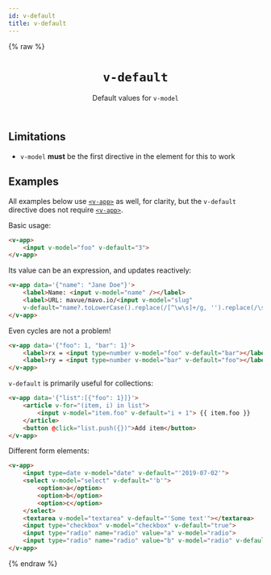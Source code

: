 ```yaml
---
id: v-default
title: v-default
---
```

{% raw %}
<header>

# `v-default`

Default values for `v-model`

</header>

<main>

## Limitations

- `v-model` **must** be the first directive in the element for this to work


## Examples

All examples below use [`<v-app>`](../v-app) as well, for clarity,
but the `v-default` directive does not require [`<v-app>`](../v-app).

Basic usage:

```html
<v-app>
	<input v-model="foo" v-default="3">
</v-app>
```

Its value can be an expression, and updates reactively:

```html
<v-app data='{"name": "Jane Doe"}'>
	<label>Name: <input v-model="name" /></label>
	<label>URL: mavue/mavo.io/<input v-model="slug"
	v-default="name?.toLowerCase().replace(/[^\w\s]+/g, '').replace(/\s+/g, '-')" /></label>
</v-app>
```

Even cycles are not a problem!

```html
<v-app data='{"foo": 1, "bar": 1}'>
	<label>rx = <input type=number v-model="foo" v-default="bar"></label>
	<label>ry = <input type=number v-model="bar" v-default="foo"></label>
</v-app>
```

`v-default` is primarily useful for collections:

```html
<v-app data='{"list":[{"foo": 1}]}'>
	<article v-for="(item, i) in list">
		<input v-model="item.foo" v-default="i + 1"> {{ item.foo }}
	</article>
	<button @click="list.push({})">Add item</button>
</v-app>
```

Different form elements:

```html
<v-app>
	<input type=date v-model="date" v-default="'2019-07-02'">
	<select v-model="select" v-default="'b'">
		<option>a</option>
		<option>b</option>
		<option>c</option>
	</select>
	<textarea v-model="textarea" v-default="'Some text'"></textarea>
	<input type="checkbox" v-model="checkbox" v-default="true">
	<input type="radio" name="radio" value="a" v-model="radio">
	<input type="radio" name="radio" value="b" v-model="radio" v-default>
</v-app>
```

{% endraw %}
